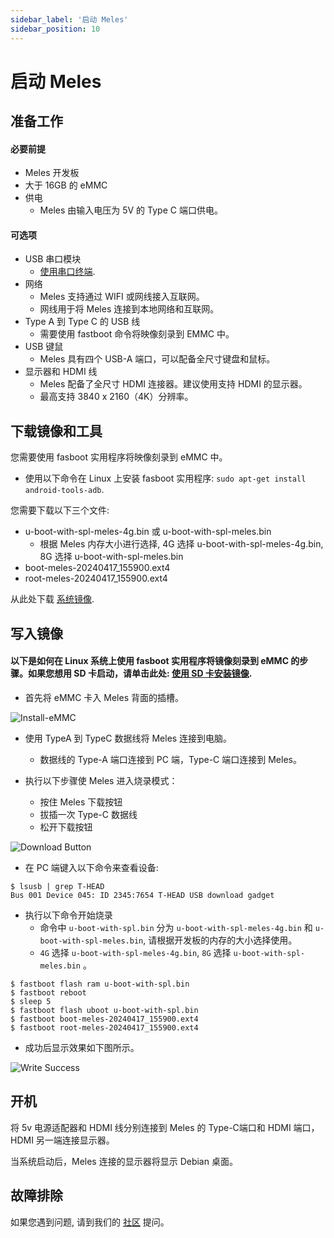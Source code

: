 ```yaml
---
sidebar_label: '启动 Meles'
sidebar_position: 10
---
```


# 启动 Meles

## 准备工作

#### 必要前提

- Meles 开发板
- 大于 16GB 的 eMMC
- 供电
  - Meles 由输入电压为 5V 的 Type C 端口供电。
 
#### 可选项
- USB 串口模块
  - [使用串口终端](./setup.md).
- 网络
  - Meles 支持通过 WIFI 或网线接入互联网。
  - 网线用于将 Meles 连接到本地网络和互联网。
- Type A 到 Type C 的 USB 线
  - 需要使用 fastboot 命令将映像刻录到 EMMC 中。
- USB 键鼠
  - Meles 具有四个 USB-A 端口，可以配备全尺寸键盘和鼠标。
- 显示器和 HDMI 线
  - Meles 配备了全尺寸 HDMI 连接器。建议使用支持 HDMI 的显示器。
  - 最高支持 3840 x 2160（4K）分辨率。

## 下载镜像和工具

您需要使用 fasboot 实用程序将映像刻录到 eMMC 中。

- 使用以下命令在 Linux 上安装 fasboot 实用程序: `sudo apt-get install android-tools-adb`.

您需要下载以下三个文件:

- u-boot-with-spl-meles-4g.bin 或 u-boot-with-spl-meles.bin
  - 根据 Meles 内存大小进行选择, 4G 选择 u-boot-with-spl-meles-4g.bin, 8G 选择 u-boot-with-spl-meles.bin
- boot-meles-20240417_155900.ext4
- root-meles-20240417_155900.ext4

从此处下载 [系统镜像](../resources-download/image.md).

## 写入镜像

#### 以下是如何在 Linux 系统上使用 fasboot 实用程序将镜像刻录到 eMMC 的步骤。如果您想用 SD 卡启动，请单击此处: [使用 SD 卡安装镜像](../installation/install-an-image-to-microsd-card.md).

- 首先将 eMMC 卡入 Meles 背面的插槽。

![Install-eMMC](/docs/meles/Install-emmc.webp)

- 使用 TypeA 到 TypeC 数据线将 Meles 连接到电脑。
  - 数据线的 Type-A 端口连接到 PC 端，Type-C 端口连接到 Meles。

- 执行以下步骤使 Meles 进入烧录模式：
  - 按住 Meles 下载按钮
  - 拔插一次 Type-C 数据线
  - 松开下载按钮

![Download Button](/docs/meles/DownloadButton.webp)

- 在 PC 端键入以下命令来查看设备:
```
$ lsusb | grep T-HEAD
Bus 001 Device 045: ID 2345:7654 T-HEAD USB download gadget
```

- 执行以下命令开始烧录
  - 命令中 `u-boot-with-spl.bin` 分为 `u-boot-with-spl-meles-4g.bin` 和 `u-boot-with-spl-meles.bin`, 请根据开发板的内存的大小选择使用。
  - `4G` 选择 `u-boot-with-spl-meles-4g.bin`, `8G` 选择 `u-boot-with-spl-meles.bin` 。
```
$ fastboot flash ram u-boot-with-spl.bin
$ fastboot reboot
$ sleep 5
$ fastboot flash uboot u-boot-with-spl.bin
$ fastboot boot-meles-20240417_155900.ext4
$ fastboot root-meles-20240417_155900.ext4
```

- 成功后显示效果如下图所示。

![Write Success](/docs/meles/WriteSuccess.webp)

## 开机

将 5v 电源适配器和 HDMI 线分别连接到 Meles 的 Type-C端口和 HDMI 端口， HDMI 另一端连接显示器。

当系统启动后，Meles 连接的显示器将显示 Debian 桌面。

## 故障排除

如果您遇到问题, 请到我们的 [社区](https://community.milkv.io/) 提问。